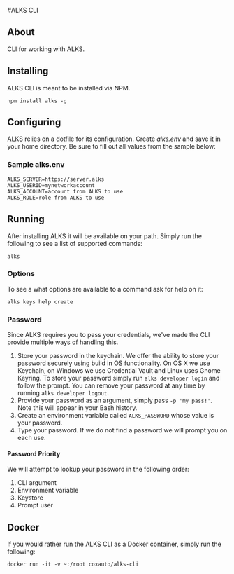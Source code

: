 #ALKS CLI

## About
CLI for working with ALKS.

## Installing

ALKS CLI is meant to be installed via NPM.

    npm install alks -g

## Configuring

ALKS relies on a dotfile for its configuration. Create *alks.env* and save it in your home directory. Be sure to fill out all values from the sample below:

### Sample alks.env

```
ALKS_SERVER=https://server.alks
ALKS_USERID=mynetworkaccount
ALKS_ACCOUNT=account from ALKS to use
ALKS_ROLE=role from ALKS to use
```

## Running

After installing ALKS it will be available on your path. Simply run the following to see a list of supported commands:

    alks

### Options

To see a what options are available to a command ask for help on it:

    alks keys help create

### Password

Since ALKS requires you to pass your credentials, we've made the CLI provide multiple ways of handling this. 

1. Store your password in the keychain. We offer the ability to store your password securely using build in OS functionality. On OS X we use Keychain, on Windows we use Credential Vault and Linux uses Gnome Keyring. To store your password simply run `alks developer login` and follow the prompt. You can remove your password at any time by running `alks developer logout`.
2. Provide your password as an argument, simply pass `-p 'my pass!'`. Note this will appear in your Bash history.
3. Create an environment variable called `ALKS_PASSWORD` whose value is your password.
4. Type your password. If we do not find a password we will prompt you on each use.

#### Password Priority

We will attempt to lookup your password in the following order:

1. CLI argument
2. Environment variable
3. Keystore
4. Prompt user  

## Docker

If you would rather run the ALKS CLI as a Docker container, simply run the following:

```
docker run -it -v ~:/root coxauto/alks-cli
```